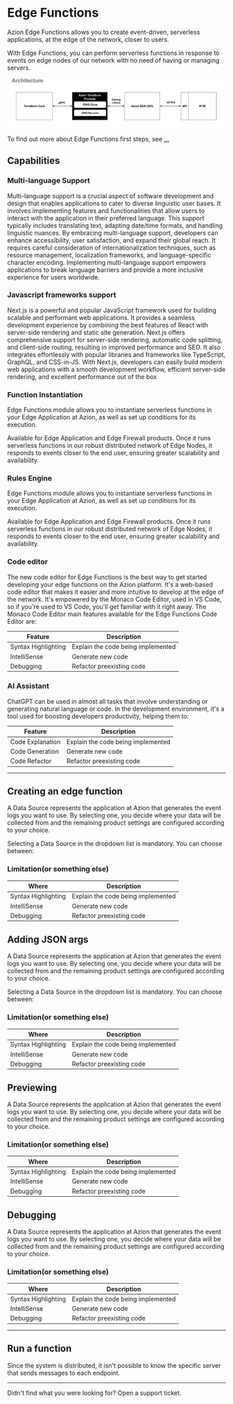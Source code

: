 # Edge Functions

Azion Edge Functions allows you to create event-driven, serverless applications, at the edge of the network, closer to users.

With Edge Functions, you can perform serverless functions in response to events on edge nodes of our network with no need of having or managing servers.

![imagem como o Edge Functions funciona](./arch.png)

To find out more about Edge Functions first steps, see [...](...)

## Capabilities

### Multi-language Support

Multi-language support is a crucial aspect of software development and design that enables applications to cater to diverse linguistic user bases. It involves implementing features and functionalities that allow users to interact with the application in their preferred language. This support typically includes translating text, adapting date/time formats, and handling linguistic nuances. By embracing multi-language support, developers can enhance accessibility, user satisfaction, and expand their global reach. It requires careful consideration of internationalization techniques, such as resource management, localization frameworks, and language-specific character encoding. Implementing multi-language support empowers applications to break language barriers and provide a more inclusive experience for users worldwide.

### Javascript frameworks support

Next.js is a powerful and popular JavaScript framework used for building scalable and performant web applications. It provides a seamless development experience by combining the best features of React with server-side rendering and static site generation. Next.js offers comprehensive support for server-side rendering, automatic code splitting, and client-side routing, resulting in improved performance and SEO. It also integrates effortlessly with popular libraries and frameworks like TypeScript, GraphQL, and CSS-in-JS. With Next.js, developers can easily build modern web applications with a smooth development workflow, efficient server-side rendering, and excellent performance out of the box

### Function Instantiation

Edge Functions module allows you to instantiate serverless functions in your Edge Application at Azion, as well as set up conditions for its execution.

Available for Edge Application and Edge Firewall products. Once it runs serverless functions in our robust distributed network of Edge Nodes, it responds to events closer to the end user, ensuring greater scalability and availability.

### Rules Engine

Edge Functions module allows you to instantiate serverless functions in your Edge Application at Azion, as well as set up conditions for its execution.

Available for Edge Application and Edge Firewall products. Once it runs serverless functions in our robust distributed network of Edge Nodes, it responds to events closer to the end user, ensuring greater scalability and availability.

### Code editor

The new code editor for Edge Functions is the best way to get started developing your edge functions on the Azion platform. It's a web-based code editor that makes it easier and more intuitive to develop at the edge of the network. It's empowered by the Monaco Code Editor, used in VS Code, so if you're used to VS Code, you'll get familiar with it right away. The Monaco Code Editor main features available for the Edge Functions Code Editor are:

| Feature | Description |
| - | - |
| Syntax Highlighting | Explain the code being implemented |
| IntelliSense | Generate new code |
| Debugging |  Refactor preexisting code |

### AI Assistant

ChatGPT can be used in almost all tasks that involve understanding or generating natural language or code. In the development environment, it's a tool used for boosting developers productivity, helping them to:

| Feature | Description |
| - | - |
| Code Explanation | Explain the code being implemented |
| Code Generation  | Generate new code |
| Code Refactor |  Refactor preexisting code |

---

## Creating an edge function

A Data Source represents the application at Azion that generates the event logs you want to use. By selecting one, you decide where your data will be collected from and the remaining product settings are configured according to your choice.

Selecting a Data Source in the dropdown list is mandatory. You can choose between:

### Limitation(or something else)

| Where | Description |
| - | - |
| Syntax Highlighting | Explain the code being implemented |
| IntelliSense | Generate new code |
| Debugging |  Refactor preexisting code |

## Adding JSON args

A Data Source represents the application at Azion that generates the event logs you want to use. By selecting one, you decide where your data will be collected from and the remaining product settings are configured according to your choice.

Selecting a Data Source in the dropdown list is mandatory. You can choose between:

### Limitation(or something else)

| Where | Description |
| - | - |
| Syntax Highlighting | Explain the code being implemented |
| IntelliSense | Generate new code |
| Debugging |  Refactor preexisting code |

## Previewing

A Data Source represents the application at Azion that generates the event logs you want to use. By selecting one, you decide where your data will be collected from and the remaining product settings are configured according to your choice.

### Limitation(or something else)

| Where | Description |
| - | - |
| Syntax Highlighting | Explain the code being implemented |
| IntelliSense | Generate new code |
| Debugging |  Refactor preexisting code |

## Debugging

A Data Source represents the application at Azion that generates the event logs you want to use. By selecting one, you decide where your data will be collected from and the remaining product settings are configured according to your choice.

### Limitation(or something else)

| Where | Description |
| - | - |
| Syntax Highlighting | Explain the code being implemented |
| IntelliSense | Generate new code |
| Debugging |  Refactor preexisting code |

---

## Run a function

Since the system is distributed, it isn't possible to know the specific server that sends messages to each endpoint.

---

Didn't find what you were looking for? Open a support ticket.
